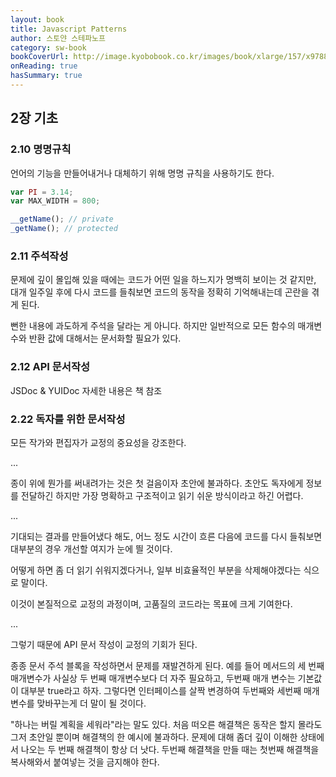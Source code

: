 ```yaml
---
layout: book
title: Javascript Patterns
author: 스토얀 스테파노프
category: sw-book
bookCoverUrl: http://image.kyobobook.co.kr/images/book/xlarge/157/x9788966260157.jpg
onReading: true
hasSummary: true
---
```


## 2장 기초

### 2.10 명명규칙

언어의 기능을 만들어내거나 대체하기 위해 명명 규칙을 사용하기도 한다.

```js
var PI = 3.14;
var MAX_WIDTH = 800;

__getName(); // private
_getName(); // protected
```

### 2.11 주석작성

문제에 깊이 몰입해 있을 때에는 코드가 어떤 일을 하느지가 명백히 보이는 것 같지만, 대개 일주일 후에 다시 코드를 들춰보면 코드의 동작을 정확히 기억해내는데 곤란을 겪게 된다.

뻔한 내용에 과도하게 주석을 달라는 게 아니다. 하지만 일반적으로 모든 함수의 매개변수와 반환 값에 대해서는 문서화할 필요가 있다.

### 2.12 API 문서작성

JSDoc & YUIDoc
자세한 내용은 책 참조

### 2.22 독자를 위한 문서작성

모든 작가와 편집자가 교정의 중요성을 강조한다.

...

종이 위에 뭔가를 써내려가는 것은 첫 걸음이자 초안에 불과하다. 초안도 독자에게 정보를 전달하긴 하지만 가장 명확하고 구조적이고 읽기 쉬운 방식이라고 하긴 어렵다.

...

기대되는 결과를 만들어냈다 해도, 어느 정도 시간이 흐른 다음에 코드를 다시 들춰보면 대부분의 경우 개선할 여지가 눈에 띌 것이다.

어떻게 하면 좀 더 읽기 쉬워지겠다거나, 일부 비효율적인 부분을 삭제해야겠다는 식으로 말이다.

이것이 본질적으로 교정의 과정이며, 고품질의 코드라는 목표에 크게 기여한다.

...

그렇기 때문에 API 문서 작성이 교정의 기회가 된다.

종종 문서 주석 블록을 작성하면서 문제를 재발견하게 된다. 예를 들어 메서드의 세 번째 매개변수가 사실상 두 번째 매개변수보다 더 자주 필요하고, 두번째 매개 변수는 기본값이 대부분 true라고 하자. 그렇다면 인터페이스를 살짝 변경하여 두번째와 세번째 매개변수를 맞바꾸는게 더 말이 될 것이다.

"하나는 버릴 계획을 세워라"라는 말도 있다. 처음 떠오른 해결책은 동작은 할지 몰라도 그저 초안일 뿐이며 해결책의 한 예시에 불과하다. 문제에 대해 좀더 깊이 이해한 상태에서 나오는 두 번째 해결책이 항상 더 낫다. 두번째 해결책을 만들 때는 첫번째 해결책을 복사해와서 붙여넣는 것을 금지해야 한다.
